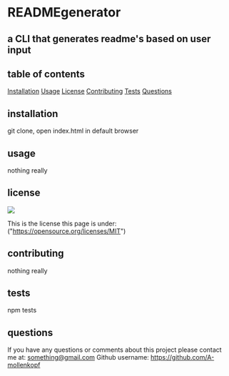 # READMEgenerator
  
  
  
  ## a CLI that generates readme's based on user input
  
  
  
  
  
  ## table of contents
  [Installation](##installation)
  [Usage](##usage)
  [License](##license)
  [Contributing](##contributing)
  [Tests](##tests)
  [Questions](##questions)


  
  
  ## installation
  git clone, open index.html in default browser
  
  
  
  
  ## usage
  nothing really
  
  
  
  
  ## license
  <img src="https://img.shields.io/badge/License-MIT-blue.svg"/>
  
  
  This is the license this page is under: ("https://opensource.org/licenses/MIT")

  
  
  
  
  ## contributing
  nothing really
  
  
  
  
  
  
  ## tests
  npm tests



  
  
  
  
  
  ## questions
  If you have any questions or comments about this project please contact me at: something@gmail.com
  Github username: https://github.com/A-mollenkopf
